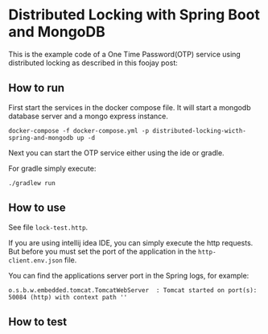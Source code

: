 # Distributed Locking with Spring Boot and MongoDB

This is the example code of a One Time Password(OTP) service using distributed locking as described in this foojay post:

## How to run

First start the services in the docker compose file. It will start a mongodb database server and a mongo express instance.

```
docker-compose -f docker-compose.yml -p distributed-locking-wicth-spring-and-mongodb up -d
```

Next you can start the OTP service either using the ide or gradle.

For gradle simply execute:
```
./gradlew run
```

## How to use

See file `lock-test.http`. 

If you are using intellij idea IDE, you can simply execute the http requests.
But before you must set the port of the application in the `http-client.env.json` file.

You can find the applications server port in the Spring logs, for example:
```
o.s.b.w.embedded.tomcat.TomcatWebServer  : Tomcat started on port(s): 50084 (http) with context path ''
```

## How to test
